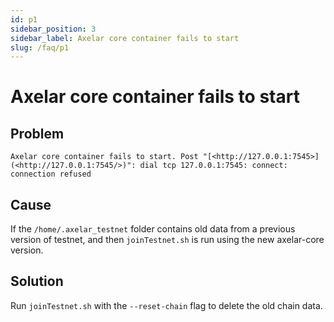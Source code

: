 ```yaml
---
id: p1
sidebar_position: 3
sidebar_label: Axelar core container fails to start
slug: /faq/p1
---
```


# Axelar core container fails to start

## Problem 
```
Axelar core container fails to start. Post "[<http://127.0.0.1:7545>](<http://127.0.0.1:7545/>)": dial tcp 127.0.0.1:7545: connect: connection refused
```
## Cause
If the `/home/.axelar_testnet` folder contains old data from a previous version of testnet, and then `joinTestnet.sh` is run using the new axelar-core version.

## Solution
Run `joinTestnet.sh` with the `--reset-chain` flag to delete the old chain data.
